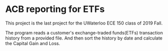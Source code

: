 # ACB reporting for ETFs

This project is the last project for the UWaterloo ECE 150 class of 2019 Fall.

The program reads a customer's exchange-traded funds(ETFs) transaction history from a provided file. And then sort the history by date and calculate the Capital Gain and Loss.


